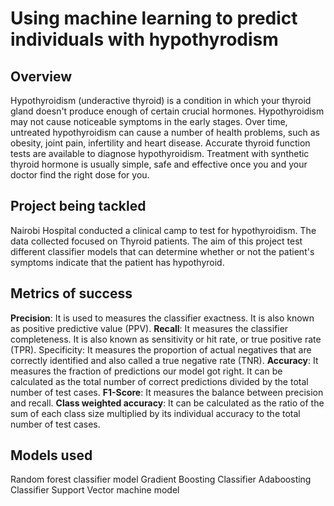 # Using machine learning to predict individuals with hypothyrodism

## Overview
Hypothyroidism (underactive thyroid) is a condition in which your thyroid gland doesn't produce enough of certain crucial hormones. Hypothyroidism may not cause
noticeable symptoms in the early stages. Over time, untreated hypothyroidism can cause a number of health problems, such as obesity, joint pain, infertility and heart
disease. Accurate thyroid function tests are available to diagnose hypothyroidism. Treatment with synthetic thyroid hormone is usually simple, safe and effective once
you and your doctor find the right dose for you.

## Project being tackled
Nairobi Hospital conducted a clinical camp to test for hypothyroidism. The data collected focused on Thyroid patients. The aim of this project test different
classifier models that can determine whether or not the patient's symptoms indicate that the patient has hypothyroid.

## Metrics of success
**Precision**: It is used to measures the classifier exactness. It is also known as positive predictive value (PPV).
**Recall**: It measures the classifier completeness. It is also known as sensitivity or hit rate, or true positive rate (TPR). Specificity: It measures the proportion
of actual negatives that are correctly identified and also called a true negative rate (TNR).
**Accuracy**: It measures the fraction of predictions our model got right.  It can be calculated as the total number of correct predictions divided by the total number of test cases.
**F1-Score**: It measures the balance between precision and recall.
**Class weighted accuracy**: It can be calculated as the ratio of the sum of each class size multiplied by its individual accuracy to the total number of test cases.

## Models used
Random forest classifier model
Gradient Boosting Classifier
Adaboosting Classifier
Support Vector machine model

